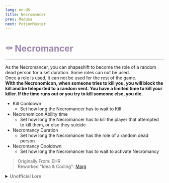 ```yaml
---
lang: en-US
title: Necromancer
prev: Medusa
next: PotionMaster
---
```


# <font color="#9c87ab">⚰️ <b>Necromancer</b></font> <Badge text="Utility" type="tip" vertical="middle"/>
---

As the Necromancer, you can shapeshift to become the role of a random dead person for a set duration. Some roles can not be used.<br>Once a role is used, it can not be used for the rest of the game.<br><b>With the Necronomicon, when someone tries to kill you, you will block the kill and be teleported to a random vent. You have a limited time to kill your killer. If the time runs out or you try to kill someone else, you die.</b>
* Kill Cooldown
  * Set how long the Necromancer has to wait to Kill
* Necronomicon Ability time
  * Set how long the Necromancer has to kill the player that attempted to kill them, or else they suicide
* Necromancy Duration
  * Set how long the Necromancer has the role of a random dead person
* Necromancy Cooldown
  * Set how long the Necromancer has to wait to activate Necromancy


> Originally From: EHR<br>
> Reworked "Idea & Coding": [Marg](https://github.com/MargaretTheFool)

<details>
<summary><b><font color=gray>Unofficial Lore</font></b></summary>

Placeholder: This role is a ROLE OH EM GOSH
> Submitted by: Member
</details>